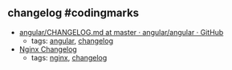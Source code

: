 changelog #codingmarks 
---
* [angular/CHANGELOG.md at master · angular/angular · GitHub](https://github.com/angular/angular/blob/master/CHANGELOG.md)
    * tags: [angular](../tags/angular.md), [changelog](../tags/changelog.md)
* [Nginx Changelog](http://nginx.org/en/CHANGES)
    * tags: [nginx](../tags/nginx.md), [changelog](../tags/changelog.md)
